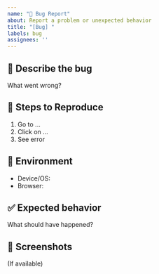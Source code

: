 ```yaml
---
name: "🐛 Bug Report"
about: Report a problem or unexpected behavior
title: "[Bug] "
labels: bug
assignees: ''
---
```



## 🐞 Describe the bug
What went wrong?

## 🔄 Steps to Reproduce
1. Go to ...
2. Click on ...
3. See error

## 📱 Environment
- Device/OS:
- Browser:

## ✅ Expected behavior
What should have happened?

## 📸 Screenshots
(If available)
